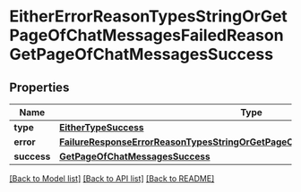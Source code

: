 # EitherErrorReasonTypesStringOrGetPageOfChatMessagesFailedReasonGetPageOfChatMessagesSuccess

## Properties
Name | Type | Description | Notes
------------ | ------------- | ------------- | -------------
**type** | [**EitherTypeSuccess**](EitherTypeSuccess.md) |  | 
**error** | [**FailureResponseErrorReasonTypesStringOrGetPageOfChatMessagesFailedReasonError**](FailureResponseErrorReasonTypesStringOrGetPageOfChatMessagesFailedReasonError.md) |  | 
**success** | [**GetPageOfChatMessagesSuccess**](GetPageOfChatMessagesSuccess.md) |  | 

[[Back to Model list]](../README.md#documentation-for-models) [[Back to API list]](../README.md#documentation-for-api-endpoints) [[Back to README]](../README.md)


